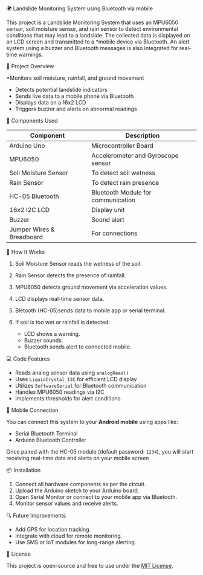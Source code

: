 🌍 Landslide Monitoring System using Bluetooth via mobile 

This project is a Landslide Monitoring System that uses an MPU6050 sensor, soil moisture sensor, and rain sensor to detect environmental conditions that may lead to a landslide. The collected data is displayed on an LCD screen and transmitted to a *mobile device via Bluetooth. An alert system using a buzzer and Bluetooth messages is also integrated for real-time warnings.

 📸 Project Overview

*Monitors soil moisture, rainfall, and ground movement
* Detects potential landslide indicators
* Sends live data to a mobile phone via Bluetooth
* Displays data on a 16x2 LCD
* Triggers buzzer and alerts on abnormal readings

🧰 Components Used

| Component                 | Description                        |
| ------------------------- | ---------------------------------- |
| Arduino Uno               | Microcontroller Board              |
| MPU6050                   | Accelerometer and Gyroscope sensor |
| Soil Moisture Sensor      | To detect soil wetness             |
| Rain Sensor               | To detect rain presence            |
| HC-05 Bluetooth           | Bluetooth Module for communication |
| 16x2 I2C LCD              | Display unit                       |
| Buzzer                    | Sound alert                        |
| Jumper Wires & Breadboard | For connections                    |

🔧 How It Works
1. Soil Moisture Sensor reads the wetness of the soil.
2. Rain Sensor detects the presence of rainfall.
3. MPU6050 detects ground movement via acceleration values.
4. LCD displays real-time sensor data.
5. Bletooth (HC-05)sends data to mobile app or serial terminal.
6. If soil is too wet or rainfall is detected:

   * LCD shows a warning.
   * Buzzer sounds.
   * Bluetooth sends alert to connected mobile.
 
 💻 Code Features

* Reads analog sensor data using `analogRead()`
* Uses `LiquidCrystal_I2C` for efficient LCD display
* Utilizes `SoftwareSerial` for Bluetooth communication
* Handles MPU6050 readings via I2C
* Implements thresholds for alert conditions

📱 Mobile Connection

You can connect this system to your **Android mobile** using apps like:

* Serial Bluetooth Terminal
* Arduino Bluetooth Controller

Once paired with the HC-05 module (default password: `1234`), you will start receiving real-time data and alerts on your mobile screen

 📦 Installation

1. Connect all hardware components as per the circuit.
2. Upload the Arduino sketch to your Arduino board.
3. Open Serial Monitor or connect to your mobile app via Bluetooth.
4. Monitor sensor values and receive alerts.

🔍 Future Improvements

* Add GPS for location tracking.
* Integrate with cloud for remote monitoring.
* Use SMS or IoT modules for long-range alerting.

 📄 License

This project is open-source and free to use under the [MIT License](LICENSE).
